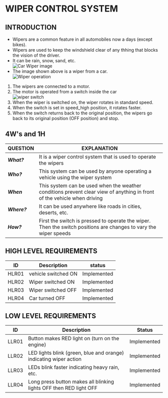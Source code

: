 # WIPER CONTROL SYSTEM
## INTRODUCTION
* Wipers are a common feature in all automobiles now a days (except bikes).
* Wipers are used to keep the windshield clear of any thhing that blocks the vision of the driver.
* It can be rain, snow, sand, etc.<br>
![Car Wiper image](https://user-images.githubusercontent.com/60928280/168252285-7f0a9138-1f9f-4c37-b57b-de87b408b486.png)
* The image shown above is a wiper from a car. <br>
![Wiper operation](https://user-images.githubusercontent.com/60928280/168252556-6f5e5ffe-cad3-45b4-a749-6fe97ad8325b.png)
1. The wipers are connected to a motor. 
2. The motor is operated from a switch inside the car<br>
![wiper switch](https://user-images.githubusercontent.com/60928280/168252725-22061b3d-f85f-4ac4-98ad-28ceda963965.png)
3. When the wiper is switched on, the wiper rotates in standard speed.
4. When the switch is set in speed_high position, it rotates faster.
5. When the switch returns back to the original position, the wipers go back to its original position (OFF position) and stop.
## 4W's and 1H
| __QUESTION__ | __EXPLANATION__ |
|-----------|-----------------------------------------------------|
| ___What?___ | It is a wiper control system that is used to operate the wipers |
| ___Who?___ | This system can be used by anyone operating a vehicle using the wiper system |
| ___When___| This system can be used when the weather conditions prevent clear view of anything in front of the vehicle when driving |
| ___Where?___ | It can be used anywhere like roads in cities, deserts, etc. |
| ___How?___ | First the switch is pressed to operate the wiper. Then the switch positions are changes to vary the wiper speeds |
## HIGH LEVEL REQUIREMENTS
| ID | Description | status |
|----|-------------|--------|
| HLR01 | vehicle switched ON | Implemented |
| HLR02 | Wiper switched ON | Implemented |
| HLR03 | Wiper switched OFF | Implemented |
| HLR04 | Car turned OFF | Implemented |
## LOW LEVEL REQUIREMENTS
| ID | Description | Status |
|----|-------------|--------|
|LLR01|Button makes RED light on (turn on the engine)|Implemented|
|LLR02|LED lights blink (green, blue and orange) indicating wiper action | Implemented |
|LLR03|LEDs blink faster indicating heavy rain, etc. | Implemented |
|LLR04|Long press button makes all blinking lights OFF then RED light OFF | Implemented | 
